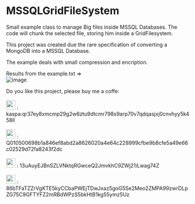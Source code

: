 # MSSQLGridFileSystem

Small example class to manage Big files inside MSSQL Databases.
The code will chunk the selected file, storing him inside a GridFilesystem.

This project was created due the rare specification of converting a MongoDB into a MSSQL Database.

The example deals with small compression and encription.

Results from the example.txt =>
<br>
![image](https://github.com/DevSoftDOTSoft/MSSQLGridFileSystem/assets/20584447/a325aaf2-4cd1-436b-94c0-501a24453bd9)
<br>

Do you like this project, please buy me a coffe:
<br><br>
<img src="https://github.com/DevSoftDOTSoft/MSSQLGridFileSystem/assets/20584447/906a1914-c732-4d70-b943-b9ef4a63e7b3" width="25px" height="25px"> : kaspa:qr37ey8xmcmp29g2w6ztu9dtcmr798s9arp70v7qdqasjxj0cnvhyy5k458ll
<br><br>
<img src="https://github.com/DevSoftDOTSoft/MSSQLGridFileSystem/assets/20584447/152b6ab0-10df-420a-a66c-edda28d0621e" width="25px" height="25px"> : Q010500698b1a846ef8abd2a8626020a4e64c228999cfbe9b8cfe5a49e66c02529d72fa8243f2dc
<br><br>
<img src="https://github.com/DevSoftDOTSoft/MSSQLGridFileSystem/assets/20584447/3e0dce6a-3398-4fc9-8b8f-7355fca7c84d" width="25px" height="25px"> : 13uAuyEJBnSZLVNktqRGwceQ2JmvkhC9ZWj21iLwag74Z
<br><br>
<img src="https://github.com/DevSoftDOTSoft/MSSQLGridFileSystem/assets/20584447/858f6031-3250-47a2-8447-f5291373fdd9" width="25px" height="25px"> : 86bTFaTZZrVgKTE5kyCCbaPWEjTDwJxaz5goG5Se2Meo2ZMPA99zwrDLpZG75C9GFTYFZ2mRBdWPzS5bkHtB1kg55ymz5Uz
<br><br>

